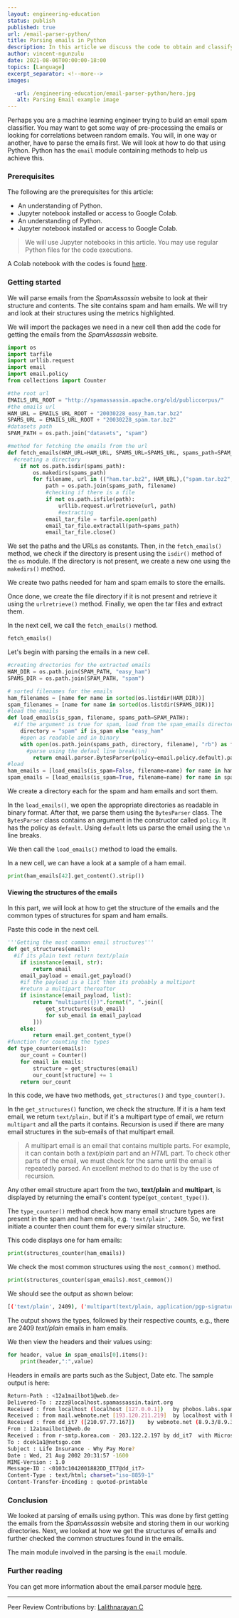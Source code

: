 ```yaml
---
layout: engineering-education
status: publish
published: true
url: /email-parser-python/
title: Parsing emails in Python
description: In this article we discuss the code to obtain and classify emails as spam or ham.   
author: vincent-ngunzulu
date: 2021-08-06T00:00:00-18:00
topics: [Language]
excerpt_separator: <!--more-->
images:

  -url: /engineering-education/email-parser-python/hero.jpg
   alt: Parsing Email example image
---
```



Perhaps you are a machine learning engineer trying to build an email spam classifier. You may want to get some way of pre-processing the emails or looking for correlations between random emails. You will, in one way or another, have to parse the emails first. We will look at how to do that using Python. Python has the `email` module containing methods to help us achieve this.

### Prerequisites

The following are the prerequisites for this article:
- An understanding of Python.
- Jupyter notebook installed or access to Google Colab.
- An understanding of Python.
- Jupyter notebook installed or access to Google Colab.

> We will use Jupyter notebooks in this article. You may use regular Python files for the code executions.

A Colab notebook with the codes is found [here](https://colab.research.google.com/drive/1nDz58G4cDukqukOlPRVST-jKBK0AyMwa?usp=sharing).

### Getting started

We will parse emails from the _SpamAssassin_ website to look at their structure and contents. The site contains spam and ham emails. We will try and look at their structures using the metrics highlighted. 

We will import the packages we need in a new cell then add the code for getting the emails from the _SpamAssassin_ website.

```python
import os
import tarfile
import urllib.request
import email
import email.policy
from collections import Counter

#the root url
EMAILS_URL_ROOT = "http://spamassassin.apache.org/old/publiccorpus/"
#the emails url
HAM_URL = EMAILS_URL_ROOT + "20030228_easy_ham.tar.bz2"
SPAMS_URL = EMAILS_URL_ROOT + "20030228_spam.tar.bz2"
#datasets path
SPAM_PATH = os.path.join("datasets", "spam")

#method for fetching the emails from the url
def fetch_emails(HAM_URL=HAM_URL, SPAMS_URL=SPAMS_URL, spams_path=SPAM_PATH):
  #creating a directory
    if not os.path.isdir(spams_path):
        os.makedirs(spams_path)
        for filename, url in (("ham.tar.bz2", HAM_URL),("spam.tar.bz2", SPAMS_URL)):
            path = os.path.join(spams_path, filename)
            #checking if there is a file
            if not os.path.isfile(path):
                urllib.request.urlretrieve(url, path)
                #extracting
            email_tar_file = tarfile.open(path)
            email_tar_file.extractall(path=spams_path)
            email_tar_file.close()
```
We set the paths and the URLs as constants. Then, in the `fetch_emails()` method, we check if the directory is present using the `isdir()` method of the `os` module. If the directory is not present, we create a new one using the `makedirs()` method.
 
We create two paths needed for ham and spam emails to store the emails.
 
Once done, we create the file directory if it is not present and retrieve it using the `urlretrieve()` method. Finally, we open the tar files and extract them.

In the next cell, we call the `fetch_emails()` method.

 ```python
fetch_emails()
 ```

Let's begin with parsing the emails in a new cell.

```python
#creating drectories for the extracted emails
HAM_DIR = os.path.join(SPAM_PATH, "easy_ham")
SPAMS_DIR = os.path.join(SPAM_PATH, "spam")

# sorted filenames for the emails
ham_filenames = [name for name in sorted(os.listdir(HAM_DIR))]
spam_filenames = [name for name in sorted(os.listdir(SPAMS_DIR))]
#load the emails
def load_emails(is_spam, filename, spams_path=SPAM_PATH):
  #if the argument is true for spam, load from the spam_emails directory and vice versa
    directory = "spam" if is_spam else "easy_ham"
    #open as readable and in binary
    with open(os.path.join(spams_path, directory, filename), "rb") as f:
      #parse using the defaul line break(\n)
        return email.parser.BytesParser(policy=email.policy.default).parse(f)
#load
ham_emails = [load_emails(is_spam=False, filename=name) for name in ham_filenames]
spam_emails = [load_emails(is_spam=True, filename=name) for name in spam_filenames]
```

We create a directory each for the spam and ham emails and sort them.

In the `load_emails()`, we open the appropriate directories as readable in binary format. After that, we parse them using the `BytesParser` class. The `BytesParser` class contains an argument in the constructor called `policy`. It has the policy as `default`. Using `default` lets us parse the email using the `\n` line breaks.

We then call the `load_emails()` method to load the emails.

In a new cell, we can have a look at a sample of a ham email. 

```python
print(ham_emails[42].get_content().strip())
```

#### Viewing the structures of the emails

In this part, we will look at how to get the structure of the emails and the common types of structures for spam and ham emails.

Paste this code in the next cell.

```python
'''Getting the most common email structures'''
def get_structures(email):
  #if its plain text return text/plain
    if isinstance(email, str):
        return email
    email_payload = email.get_payload()
    #if the payload is a list then its probably a multipart
    #return a multipart thereafter
    if isinstance(email_payload, list):
        return "multipart({})".format(", ".join([
            get_structures(sub_email)
            for sub_email in email_payload
        ]))
    else:
        return email.get_content_type()
#function for counting the types
def type_counter(emails):
    our_count = Counter()
    for email in emails:
        structure = get_structures(email)
        our_count[structure] += 1
    return our_count
```

In this code, we have two methods, `get_structures()` and `type_counter()`.

In the `get_structures()` function, we check the structure. If it is a ham text email, we return `text/plain,` but if it's a multipart type of email, we return `multipart` and all the parts it contains. Recursion is used if there are many email structures in the sub-emails of that multipart email.

> A multipart email is an email that contains multiple parts. For example, it can contain both a *text/plain* part and an *HTML* part. To check other parts of the email, we must check for the same until the email is repeatedly parsed. An excellent method to do that is by the use of recursion.

Any other email structure apart from the two, **text/plain** and **multipart**, is displayed by returning the email's content type(`get_content_type()`).

The `type_counter()` method check how many email structure types are present in the spam and ham emails, e.g. `'text/plain', 2409`. So, we first initiate a counter then count them for every similar structure.

This code displays one for ham emails:

```python
print(structures_counter(ham_emails))
```

We check the most common structures using the `most_common()` method.

```python
print(structures_counter(spam_emails).most_common())
```
We should see the output as shown below:

```bash
[('text/plain', 2409), ('multipart(text/plain, application/pgp-signature)', 66), ('multipart(text/plain, text/html)', 8), ('multipart(text/plain, text/plain)', 4), ('multipart(text/plain)', 3), ('multipart(text/plain, application/octet-stream)', 2), ('multipart(text/plain, text/enriched)', 1), ('multipart(text/plain, application/ms-tnef, text/plain)', 1), ('multipart(multipart(text/plain, text/plain, text/plain), application/pgp-signature)', 1), ('multipart(text/plain, video/mng)', 1), ('multipart(text/plain, multipart(text/plain))', 1), ('multipart(text/plain, application/x-pkcs7-signature)', 1), ('multipart(text/plain, multipart(text/plain, text/plain), text/rfc822-headers)', 1), ('multipart(text/plain, multipart(text/plain, text/plain), multipart(multipart(text/plain, application/x-pkcs7-signature)))', 1), ('multipart(text/plain, application/x-java-applet)', 1)]
```

The output shows the types, followed by their respective counts, e.g., there are 2409 *text/plain* emails in ham emails.

We then view the headers and their values using:

```python
for header, value in spam_emails[0].items():
    print(header,":",value)
```
Headers in emails are parts such as the Subject, Date etc. The sample output is here:

```bash
Return-Path : <12a1mailbot1@web.de>
Delivered-To : zzzz@localhost.spamassassin.taint.org
Received : from localhost (localhost [127.0.0.1])   by phobos.labs.spamassassin.taint.org (Postfix) with ESMTP id 136B943C32    for <zzzz@localhost>; Thu, 22 Aug 2002 08:17:21 -0400 (EDT)
Received : from mail.webnote.net [193.120.211.219]  by localhost with POP3 (fetchmail-5.9.0)    for zzzz@localhost (single-drop); Thu, 22 Aug 2002 13:17:21 +0100 (IST)
Received : from dd_it7 ([210.97.77.167])    by webnote.net (8.9.3/8.9.3) with ESMTP id NAA04623 for <zzzz@spamassassin.taint.org>; Thu, 22 Aug 2002 13:09:41 +0100
From : 12a1mailbot1@web.de
Received : from r-smtp.korea.com - 203.122.2.197 by dd_it7  with Microsoft SMTPSVC(5.5.1775.675.6);  Sat, 24 Aug 2002 09:42:10 +0900
To : dcek1a1@netsgo.com
Subject : Life Insurance - Why Pay More?
Date : Wed, 21 Aug 2002 20:31:57 -1600
MIME-Version : 1.0
Message-ID : <0103c1042001882DD_IT7@dd_it7>
Content-Type : text/html; charset="iso-8859-1"
Content-Transfer-Encoding : quoted-printable
```

### Conclusion

We looked at parsing of emails using python. This was done by first getting the emails from the _SpamAssassin_ website and storing them in our working directories. Next, we looked at how we get the structures of emails and further checked the common structures found in the emails.

The main module involved in the parsing is the `email` module.

### Further reading

You can get more information about the email.parser module [here](https://docs.python.org/3/library/email.parser.html#module-email.parser).

---
Peer Review Contributions by: [Lalithnarayan C](/engineering-education/authors/lalithnarayan-c/)
